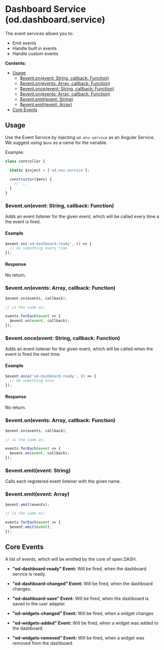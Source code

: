 # Dashboard Service (od.dashboard.service)

The event services allows you to:
- Emit events
- Handle built in events
- Handle custom events

**Contents:**
<!-- TOC depthFrom:2 depthTo:3 -->

- [Usage](#usage)
  - [$event.on(event: String, callback: Function)](#eventonevent-string-callback-function)
  - [$event.on(events: Array, callback: Function)](#eventonevents-array-callback-function)
  - [$event.once(event: String, callback: Function)](#eventonceevent-string-callback-function)
  - [$event.on(events: Array, callback: Function)](#eventonevents-array-callback-function-1)
  - [$event.emit(event: String)](#eventemitevent-string)
  - [$event.emit(event: Array)](#eventemitevent-array)
- [Core Events](#core-events)

<!-- /TOC -->

## Usage

Use the Event Service by injecting `od.env.service` as an Angular Service. We suggest using `$env` as a name for the variable.

Example:
```js
class controller {

  static $inject = ['od.env.service'];

  constructor($env) {
    // ...
  }
}
```

### $event.on(event: String, callback: Function)

Adds an event listener for the given event, which will be called every time a the event is fired.

#### Example

```js
$event.on('od-dashboard-ready', () => {
  // do something every time
});
```

#### Response

No return.

### $event.on(events: Array, callback: Function)

```js
$event.on(events, callback);

// is the same as:

events.forEach(event => {
  $event.on(event, callback);
});
```

### $event.once(event: String, callback: Function)

Adds an event listener for the given event, which will be called when the event is fired the next time.

#### Example

```js
$event.once('od-dashboard-ready', () => {
  // do something once
});
```

#### Response

No return.

### $event.on(events: Array, callback: Function)

```js
$event.on(events, callback);

// is the same as:

events.forEach(event => {
  $event.on(event, callback);
});
```

### $event.emit(event: String)

Calls each registered event listener with the given name.

### $event.emit(event: Array)

```js
$event.emit(events);

// is the same as:

events.forEach(event => {
  $event.emit(event);
});
```

## Core Events

A list of events, which will be emitted by the core of open.DASH.

- **"od-dashboard-ready" Event:** Will be fired, when the dashboard service is ready.

- **"od-dashboard-changed" Event:** Will be fired, when the dashboard changes.

- **"od-dashboard-save" Event:** Will be fired, when the dashboard is saved to the user adapter.

- **"od-widgets-changed" Event:** Will be fired, when a widget changes

- **"od-widgets-added" Event:** Will be fired, when a widget was added to the dashboard.

- **"od-widgets-removed" Event:** Will be fired, when a widget was removed from the dashboard.